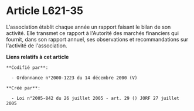 # Article L621-35

L'association établit chaque année un rapport faisant le bilan de son activité. Elle transmet ce rapport à l'Autorité des
marchés financiers qui fournit, dans son rapport annuel, ses observations et recommandations sur l'activité de l'association.

**Liens relatifs à cet article**

	**Codifié par**:

	  - Ordonnance n°2000-1223 du 14 décembre 2000 (V)

	**Créé par**:

	  - Loi n°2005-842 du 26 juillet 2005 - art. 29 () JORF 27 juillet 2005
